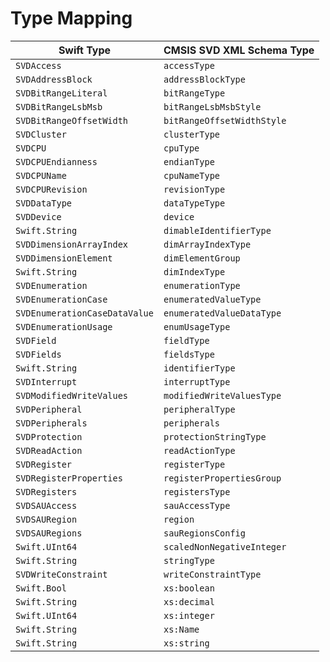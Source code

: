 # Type Mapping

| Swift Type                      | CMSIS SVD XML Schema Type  |
| ------------------------------- | -------------------------- |
| ``SVDAccess``                   | `accessType`               |
| ``SVDAddressBlock``             | `addressBlockType`         |
| ``SVDBitRangeLiteral``          | `bitRangeType`             |
| ``SVDBitRangeLsbMsb``           | `bitRangeLsbMsbStyle`      |
| ``SVDBitRangeOffsetWidth``      | `bitRangeOffsetWidthStyle` |
| ``SVDCluster``                  | `clusterType`              |
| ``SVDCPU``                      | `cpuType`                  |
| ``SVDCPUEndianness``            | `endianType`               |
| ``SVDCPUName``                  | `cpuNameType`              |
| ``SVDCPURevision``              | `revisionType`             |
| ``SVDDataType``                 | `dataTypeType`             |
| ``SVDDevice``                   | `device`                   |
| ``Swift.String``                | `dimableIdentifierType`    |
| ``SVDDimensionArrayIndex``      | `dimArrayIndexType`        |
| ``SVDDimensionElement``         | `dimElementGroup`          |
| ``Swift.String``                | `dimIndexType`             |
| ``SVDEnumeration``              | `enumerationType`          |
| ``SVDEnumerationCase``          | `enumeratedValueType`      |
| ``SVDEnumerationCaseDataValue`` | `enumeratedValueDataType`  |
| ``SVDEnumerationUsage``         | `enumUsageType`            |
| ``SVDField``                    | `fieldType`                |
| ``SVDFields``                   | `fieldsType`               |
| ``Swift.String``                | `identifierType`           |
| ``SVDInterrupt``                | `interruptType`            |
| ``SVDModifiedWriteValues``      | `modifiedWriteValuesType`  |
| ``SVDPeripheral``               | `peripheralType`           |
| ``SVDPeripherals``              | `peripherals`              |
| ``SVDProtection``               | `protectionStringType`     |
| ``SVDReadAction``               | `readActionType`           |
| ``SVDRegister``                 | `registerType`             |
| ``SVDRegisterProperties``       | `registerPropertiesGroup`  |
| ``SVDRegisters``                | `registersType`            |
| ``SVDSAUAccess``                | `sauAccessType`            |
| ``SVDSAURegion``                | `region`                   |
| ``SVDSAURegions``               | `sauRegionsConfig`         |
| ``Swift.UInt64``                | `scaledNonNegativeInteger` |
| ``Swift.String``                | `stringType`               |
| ``SVDWriteConstraint``          | `writeConstraintType`      |
| ``Swift.Bool``                  | `xs:boolean`               |
| ``Swift.String``                | `xs:decimal`               |
| ``Swift.UInt64``                | `xs:integer`               |
| ``Swift.String``                | `xs:Name`                  |
| ``Swift.String``                | `xs:string`                |
